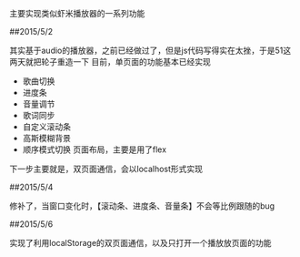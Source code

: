 主要实现类似虾米播放器的一系列功能

##2015/5/2

其实基于audio的播放器，之前已经做过了，但是js代码写得实在太挫，于是51这两天就把轮子重造一下
目前，单页面的功能基本已经实现   
* 歌曲切换
* 进度条
* 音量调节
* 歌词同步
* 自定义滚动条
* 高斯模糊背景
* 顺序模式切换
页面布局，主要是用了flex

下一步主要就是，双页面通信，会以localhost形式实现

##2015/5/4

修补了，当窗口变化时，【滚动条、进度条、音量条】不会等比例跟随的bug

##2015/5/6

实现了利用localStorage的双页面通信，以及只打开一个播放放页面的功能